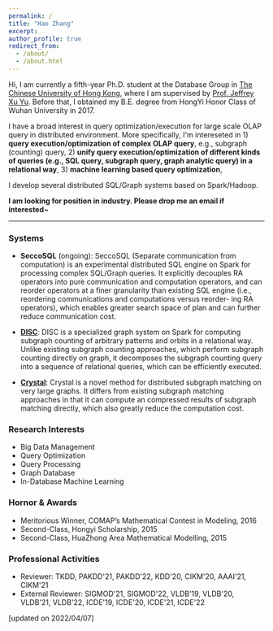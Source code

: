 ```yaml
---
permalink: /
title: "Hao Zhang"
excerpt:
author_profile: true
redirect_from: 
  - /about/
  - /about.html
---
```


Hi, I am currently a fifth-year Ph.D. student at the Database Group in [The Chinese University of Hong Kong](https://www.cuhk.edu.hk/), where I am supervised by [Prof. Jeffrey Xu Yu](https://www.se.cuhk.edu.hk/people/academic-staff/prof-yu-xu-jeffrey/). Before that, I obtained my B.E. degree from HongYi Honor Class of Wuhan University in 2017.

I have a broad interest in query optimization/execution for large scale OLAP query in distributed environment. More specifically, I'm intereseted in 1) **query execution/optimization of complex OLAP query**, e.g., subgraph (counting) query, 2) **unify query execution/optimization of different kinds of queries (e.g., SQL query, subgraph query, graph analytic query) in a relational way**, 3) **machine learning based query optimization**,

I develop several distributed SQL/Graph systems based on Spark/Hadoop. 

**I am looking for position in industry. Please drop me an email if interested~**

------

### Systems

* **SeccoSQL** (ongoing): SeccoSQL (Separate communication from computation) is an experimental distributed SQL engine on Spark for processing complex SQL/Graph queries. It explicitly decouples RA operators into pure communication and computation operators, and can reorder operators at a finer granularity than existing SQL engine (i.e., reordering communications and computations versus reorder- ing RA operators), which enables greater search space of plan and can further reduce communication cost.

* **[DISC](https://github.com/H20Zhang/DISC)**: DISC is a specialized graph system on Spark for computing subgraph counting of arbitrary patterns and orbits in a relational way. Unlike existing subgraph counting approaches, which perform subgraph counting directly on graph, it decomposes the subgraph counting query into a sequence of relational queries, which can be efficiently executed.

* **[Crystal](https://github.com/H20Zhang/Crystal)**: Crystal is a novel method for distributed subgraph matching on very large graphs. It differs from existing subgraph matching approaches in that it can compute an compressed results of subgraph matching directly, which also greatly reduce the computation cost.


### Research Interests

* Big Data Management
* Query Optimization
* Query Processing
* Graph Database
* In-Database Machine Learning

### Hornor & Awards

* Meritorious Winner, COMAP’s Mathematical Contest in Modeling, 2016
* Second-Class, Hongyi Scholarship, 2015
* Second-Class, HuaZhong Area Mathematical Modelling, 2015

### Professional Activities

* Reviewer: TKDD, PAKDD'21, PAKDD'22, KDD'20, CIKM'20, AAAI'21, CIKM'21
* External Reviewer: SIGMOD'21, SIGMOD'22, VLDB'19, VLDB'20, VLDB'21, VLDB'22, ICDE'19, ICDE'20, ICDE'21, ICDE'22



[updated on 2022/04/07]







